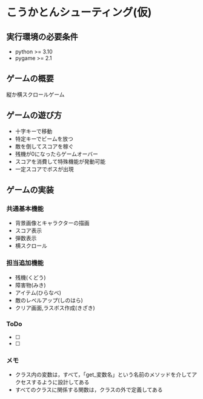 # こうかとんシューティング(仮)

## 実行環境の必要条件
* python >= 3.10
* pygame >= 2.1

## ゲームの概要
縦か横スクロールゲーム

## ゲームの遊び方
* 十字キーで移動
* 特定キーでビームを放つ
* 敵を倒してスコアを稼ぐ
* 残機が0になったらゲームオーバー
* スコアを消費して特殊機能が発動可能
* 一定スコアでボスが出現

## ゲームの実装
### 共通基本機能
* 背景画像とキャラクターの描画
* スコア表示
* 弾数表示
* 横スクロール
### 担当追加機能
* 残機(くどう)
* 障害物(みき)
* アイテム(ひらなべ)
* 敵のレベルアップ(しのはら)
* クリア画面,ラスボス作成(きざき)

### ToDo
- [ ] 
- [ ] 

### メモ
* クラス内の変数は，すべて，「get_変数名」という名前のメソッドを介してアクセスするように設計してある
* すべてのクラスに関係する関数は，クラスの外で定義してある
